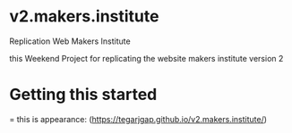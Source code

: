 # v2.makers.institute
Replication Web Makers Institute

this Weekend Project for replicating the website makers institute version 2

# Getting this started
=
this is appearance:
(https://tegarjgap.github.io/v2.makers.institute/)
